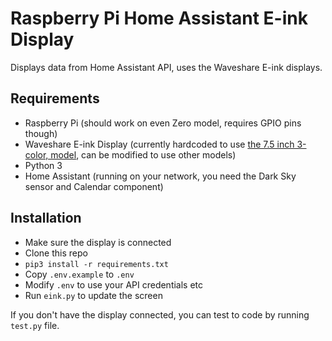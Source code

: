 # Raspberry Pi Home Assistant E-ink Display

Displays data from Home Assistant API, uses the Waveshare E-ink displays.

## Requirements

- Raspberry Pi (should work on even Zero model, requires GPIO pins though)
- Waveshare E-ink Display (currently hardcoded to use [the 7.5 inch 3-color, model](https://www.waveshare.com/7.5inch-e-paper-hat-b.htm), can be modified to use other models)
- Python 3
- Home Assistant (running on your network, you need the Dark Sky sensor and Calendar component)

## Installation

- Make sure the display is connected
- Clone this repo
- `pip3 install -r requirements.txt`
- Copy `.env.example` to `.env`
- Modify `.env` to use your API credentials etc
- Run `eink.py` to update the screen

If you don't have the display connected, you can test to code by running `test.py` file.
